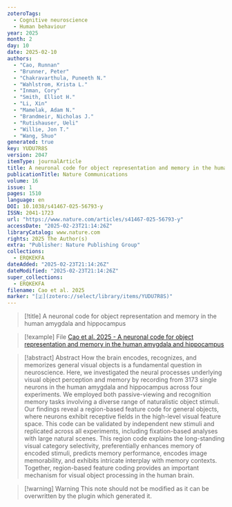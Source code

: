 ```yaml
---
zoteroTags:
  - Cognitive neuroscience
  - Human behaviour
year: 2025
month: 2
day: 10
date: 2025-02-10
authors:
  - "Cao, Runnan"
  - "Brunner, Peter"
  - "Chakravarthula, Puneeth N."
  - "Wahlstrom, Krista L."
  - "Inman, Cory"
  - "Smith, Elliot H."
  - "Li, Xin"
  - "Mamelak, Adam N."
  - "Brandmeir, Nicholas J."
  - "Rutishauser, Ueli"
  - "Willie, Jon T."
  - "Wang, Shuo"
generated: true
key: YUDU7R8S
version: 2047
itemType: journalArticle
title: A neuronal code for object representation and memory in the human amygdala and hippocampus
publicationTitle: Nature Communications
volume: 16
issue: 1
pages: 1510
language: en
DOI: 10.1038/s41467-025-56793-y
ISSN: 2041-1723
url: "https://www.nature.com/articles/s41467-025-56793-y"
accessDate: "2025-02-23T21:14:26Z"
libraryCatalog: www.nature.com
rights: 2025 The Author(s)
extra: "Publisher: Nature Publishing Group"
collections:
  - ERQKEKFA
dateAdded: "2025-02-23T21:14:26Z"
dateModified: "2025-02-23T21:14:26Z"
super_collections:
  - ERQKEKFA
filename: Cao et al. 2025
marker: "[🇿](zotero://select/library/items/YUDU7R8S)"
---
```


> [!title] A neuronal code for object representation and memory in the human amygdala and hippocampus

> [!example] File
> [Cao et al. 2025 - A neuronal code for object representation and memory in the human amygdala and hippocampus](/Papers/PDFs/Cao%20et%20al.%202025%20-%20A%20neuronal%20code%20for%20object%20representation%20and%20memory%20in%20the%20human%20amygdala%20and%20hippocampus.pdf)

> [!abstract] Abstract
> How the brain encodes, recognizes, and memorizes general visual objects is a fundamental question in neuroscience. Here, we investigated the neural processes underlying visual object perception and memory by recording from 3173 single neurons in the human amygdala and hippocampus across four experiments. We employed both passive-viewing and recognition memory tasks involving a diverse range of naturalistic object stimuli. Our findings reveal a region-based feature code for general objects, where neurons exhibit receptive fields in the high-level visual feature space. This code can be validated by independent new stimuli and replicated across all experiments, including fixation-based analyses with large natural scenes. This region code explains the long-standing visual category selectivity, preferentially enhances memory of encoded stimuli, predicts memory performance, encodes image memorability, and exhibits intricate interplay with memory contexts. Together, region-based feature coding provides an important mechanism for visual object processing in the human brain.

>[!warning] Warning
> This note should not be modified as it can be overwritten by the plugin which generated it.

